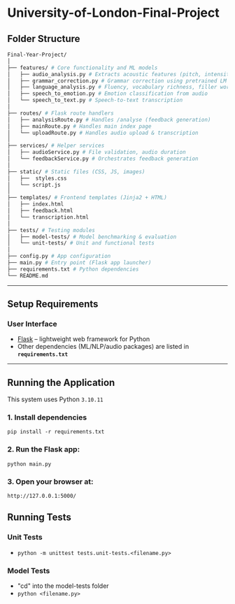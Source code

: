 # University-of-London-Final-Project

## Folder Structure

```bash
Final-Year-Project/
│
├── features/ # Core functionality and ML models
│   ├── audio_analysis.py # Extracts acoustic features (pitch, intensity, jitter, etc.)
│   ├── grammar_correction.py # Grammar correction using pretrained LM
│   ├── language_analysis.py # Fluency, vocabulary richness, filler word detection
│   ├── speech_to_emotion.py # Emotion classification from audio
│   └── speech_to_text.py # Speech-to-text transcription
│
├── routes/ # Flask route handlers
│   ├── analysisRoute.py # Handles /analyse (feedback generation)
│   ├── mainRoute.py # Handles main index page
│   └── uploadRoute.py # Handles audio upload & transcription
│
├── services/ # Helper services
│   ├── audioService.py # File validation, audio duration
│   └── feedbackService.py # Orchestrates feedback generation
│
├── static/ # Static files (CSS, JS, images)
│   ├──  styles.css
│   └── script.js
│
├── templates/ # Frontend templates (Jinja2 + HTML)
│   ├── index.html
│   ├── feedback.html
│   └── transcription.html
│
├── tests/ # Testing modules
│   ├── model-tests/ # Model benchmarking & evaluation
│   └── unit-tests/ # Unit and functional tests
│
├── config.py # App configuration
├── main.py # Entry point (Flask app launcher)
├── requirements.txt # Python dependencies
└── README.md
```

---

## Setup Requirements

### User Interface

- [Flask](https://pypi.org/project/Flask/) – lightweight web framework for Python
- Other dependencies (ML/NLP/audio packages) are listed in **`requirements.txt`**

---

## Running the Application

This system uses Python `3.10.11`

### 1. Install dependencies

`pip install -r requirements.txt`

### 2. Run the Flask app:

`python main.py`

### 3. Open your browser at:

`http://127.0.0.1:5000/`

## Running Tests

### Unit Tests

- `python -m unittest tests.unit-tests.<filename.py>`

### Model Tests

- "cd" into the model-tests folder
- `python <filename.py>`
